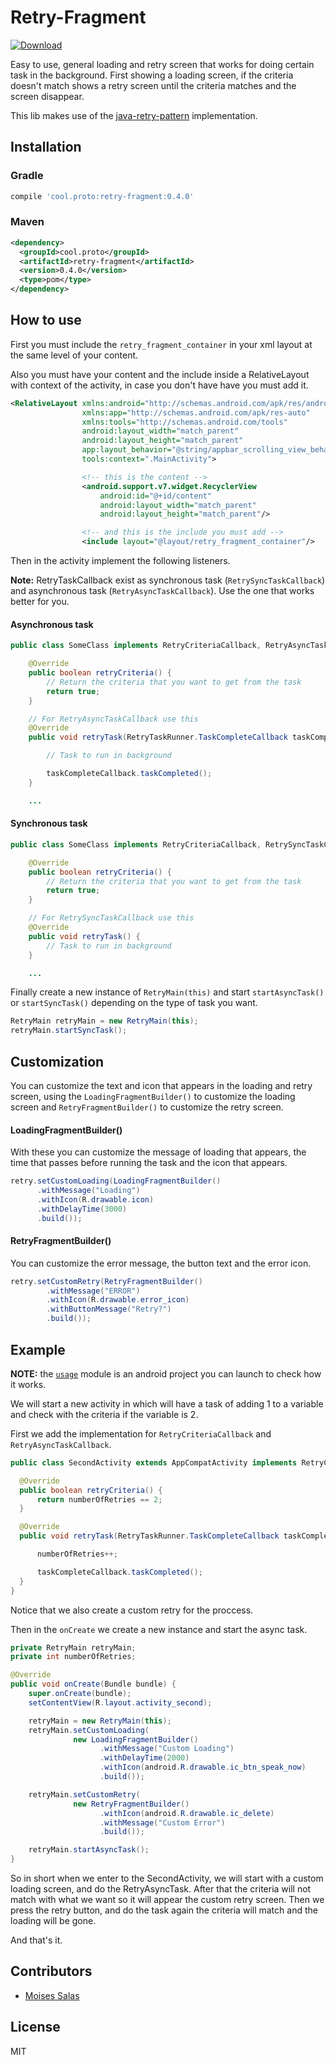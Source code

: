 # Retry-Fragment
[![Download](https://img.shields.io/badge/bintray-0.4.0-brightgreen.svg)](https://bintray.com/protocool/maven/android-retry-fragment/0.4.0)

Easy to use, general loading and retry screen that works for doing certain task in the background. First showing a loading screen, if the criteria doesn't match shows a retry screen until the criteria matches and the screen disappear.

This lib makes use of the [java-retry-pattern](https://github.com/protocoolmx/java-retry-pattern) implementation.

## Installation

### Gradle

```groovy
compile 'cool.proto:retry-fragment:0.4.0'
```

### Maven

```xml
<dependency>
  <groupId>cool.proto</groupId>
  <artifactId>retry-fragment</artifactId>
  <version>0.4.0</version>
  <type>pom</type>
</dependency>
```

## How to use

First you must include the `retry_fragment_container` in your xml layout at the same level of your content.

Also you must have your content and the include inside a RelativeLayout with context of the activity, in case you don't have have you must add it.

```xml
<RelativeLayout xmlns:android="http://schemas.android.com/apk/res/android"
                xmlns:app="http://schemas.android.com/apk/res-auto"
                xmlns:tools="http://schemas.android.com/tools"
                android:layout_width="match_parent"
                android:layout_height="match_parent"
                app:layout_behavior="@string/appbar_scrolling_view_behavior"
                tools:context=".MainActivity">

                <!-- this is the content -->
                <android.support.v7.widget.RecyclerView
                    android:id="@+id/content"
                    android:layout_width="match_parent"
                    android:layout_height="match_parent"/>

                <!-- and this is the include you must add -->
                <include layout="@layout/retry_fragment_container"/>
```

Then in the activity implement the following listeners.

**Note:** RetryTaskCallback exist as synchronous task (`RetrySyncTaskCallback`) and asynchronous task (`RetryAsyncTaskCallback`). Use the one that works better for you.

#### Asynchronous task

```java
public class SomeClass implements RetryCriteriaCallback, RetryAsyncTaskCallback {

    @Override
    public boolean retryCriteria() {
        // Return the criteria that you want to get from the task
        return true;
    }

    // For RetryAsyncTaskCallback use this
    @Override
    public void retryTask(RetryTaskRunner.TaskCompleteCallback taskCompleteCallback) {

        // Task to run in background

        taskCompleteCallback.taskCompleted();
    }

    ...
```

#### Synchronous task

```java
public class SomeClass implements RetryCriteriaCallback, RetrySyncTaskCallback {

    @Override
    public boolean retryCriteria() {
        // Return the criteria that you want to get from the task
        return true;
    }

    // For RetrySyncTaskCallback use this
    @Override
    public void retryTask() {
        // Task to run in background
    }

    ...
```

Finally create a new instance of `RetryMain(this)` and start `startAsyncTask()` or `startSyncTask()` depending on the type of task you want.

```java
RetryMain retryMain = new RetryMain(this);
retryMain.startSyncTask();
```

## Customization

You can customize the text and icon that appears in the loading and retry screen, using the `LoadingFragmentBuilder()` to customize the loading screen and `RetryFragmentBuilder()` to customize the retry screen.

#### LoadingFragmentBuilder()

With these you can customize the message of loading that appears, the time that passes before running the task and the icon that appears.

```java
retry.setCustomLoading(LoadingFragmentBuilder()
      .withMessage("Loading")
      .withIcon(R.drawable.icon)  
      .withDelayTime(3000)
      .build());
```

#### RetryFragmentBuilder()

You can customize the error message, the button text and the error icon.

```java
retry.setCustomRetry(RetryFragmentBuilder()
        .withMessage("ERROR")
        .withIcon(R.drawable.error_icon)
        .withButtonMessage("Retry?")
        .build());
```

## Example

**NOTE:** the [`usage`](usage) module is an android project you can launch to check how it works.

We will start a new activity in which will have a task of adding 1 to a variable and check with the criteria if the variable is 2.

First we add the implementation for `RetryCriteriaCallback` and `RetryAsyncTaskCallback`.

```java
public class SecondActivity extends AppCompatActivity implements RetryCriteriaCallback, RetryAsyncTaskCallback {

  @Override
  public boolean retryCriteria() {
      return numberOfRetries == 2;
  }

  @Override
  public void retryTask(RetryTaskRunner.TaskCompleteCallback taskCompleteCallback) {

      numberOfRetries++;

      taskCompleteCallback.taskCompleted();
  }
}
```
Notice that we also create a custom retry for the proccess.

Then in the `onCreate` we create a new instance and start the async task.

```java
private RetryMain retryMain;
private int numberOfRetries;

@Override
public void onCreate(Bundle bundle) {
    super.onCreate(bundle);
    setContentView(R.layout.activity_second);

    retryMain = new RetryMain(this);
    retryMain.setCustomLoading(
              new LoadingFragmentBuilder()
                    .withMessage("Custom Loading")
                    .withDelayTime(2000)
                    .withIcon(android.R.drawable.ic_btn_speak_now)
                    .build());

    retryMain.setCustomRetry(
              new RetryFragmentBuilder()
                    .withIcon(android.R.drawable.ic_delete)
                    .withMessage("Custom Error")
                    .build());

    retryMain.startAsyncTask();
}
```

So in short when we enter to the SecondActivity, we will start with a custom loading screen, and do the RetryAsyncTask. After that the criteria will not match with what we want so it will appear the custom retry screen. Then we press the retry button, and do the task again the criteria will match and the loading will be gone.

And that's it.

## Contributors

* [Moises Salas](https://github.com/D4C1)

## License

MIT
